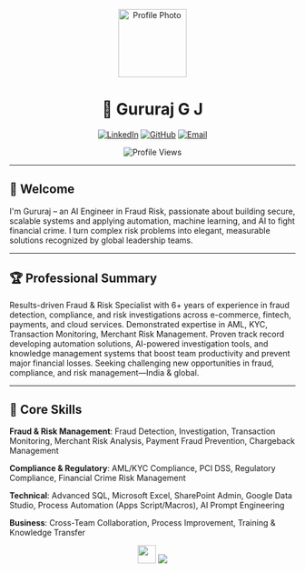<p align="center">
  <img src="https://avatars.githubusercontent.com/u/107859449?v=4" width="120" alt="Profile Photo" />
</p>

<h1 align="center">
  <b>👋 Gururaj G J</b>
</h1>

<p align="center">
  <a href="https://www.linkedin.com/in/gururaj-gj-52a062b4"><img src="https://img.shields.io/badge/LinkedIn-blue?logo=linkedin" alt="LinkedIn"></a>
  <a href="https://github.com/Gururaj-GJ"><img src="https://img.shields.io/badge/GitHub-333?logo=github" alt="GitHub"></a>
  <a href="mailto:gururaj.gj.guru@gmail.com"><img src="https://img.shields.io/badge/Email-grey?logo=gmail" alt="Email"></a>
</p>

<p align="center">
  <img src="https://komarev.com/ghpvc/?username=Gururaj-GJ&style=flat-square&color=blueviolet" alt="Profile Views"/>
</p>

---

## 👋 Welcome

I'm Gururaj – an AI Engineer in Fraud Risk, passionate about building secure, scalable systems and applying automation, machine learning, and AI to fight financial crime. I turn complex risk problems into elegant, measurable solutions recognized by global leadership teams.

---

## 🏆 Professional Summary

Results-driven Fraud & Risk Specialist with 6+ years of experience in fraud detection, compliance, and risk investigations across e-commerce, fintech, payments, and cloud services. Demonstrated expertise in AML, KYC, Transaction Monitoring, Merchant Risk Management. Proven track record developing automation solutions, AI-powered investigation tools, and knowledge management systems that boost team productivity and prevent major financial losses. Seeking challenging new opportunities in fraud, compliance, and risk management—India & global.

---

## 🧰 Core Skills

**Fraud & Risk Management**: Fraud Detection, Investigation, Transaction Monitoring, Merchant Risk Analysis, Payment Fraud Prevention, Chargeback Management

**Compliance & Regulatory**: AML/KYC Compliance, PCI DSS, Regulatory Compliance, Financial Crime Risk Management

**Technical**: Advanced SQL, Microsoft Excel, SharePoint Admin, Google Data Studio, Process Automation (Apps Script/Macros), AI Prompt Engineering

**Business**: Cross-Team Collaboration, Process Improvement, Training & Knowledge Transfer

<p align="center">
  <img src="https://skillicons.dev/icons?i=python,js,sql,excel,aws,gcp" height="32">
  <img src="https://img.shields.io/badge/AML-grey?logo=powerbi&style=flat">
</p>
